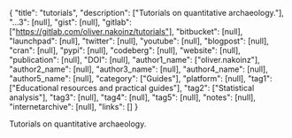{
  "title": "tutorials",
  "description": ["Tutorials on quantitative archaeology."],
  "...3": [null],
  "gist": [null],
  "gitlab": ["https://gitlab.com/oliver.nakoinz/tutorials"],
  "bitbucket": [null],
  "launchpad": [null],
  "twitter": [null],
  "youtube": [null],
  "blogpost": [null],
  "cran": [null],
  "pypi": [null],
  "codeberg": [null],
  "website": [null],
  "publication": [null],
  "DOI": [null],
  "author1_name": ["oliver.nakoinz"],
  "author2_name": [null],
  "author3_name": [null],
  "author4_name": [null],
  "author5_name": [null],
  "category": ["Guides"],
  "platform": [null],
  "tag1": ["Educational resources and practical guides"],
  "tag2": ["Statistical analysis"],
  "tag3": [null],
  "tag4": [null],
  "tag5": [null],
  "notes": [null],
  "internetarchive": [null],
  "links": []
}

<!-- Generated by csv2md.R – do not edit by hand -->

Tutorials on quantitative archaeology.